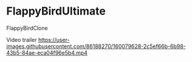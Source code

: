 # FlappyBirdUltimate
FlappyBirdClone

Video trailer https://user-images.githubusercontent.com/86188270/160079628-2c5ef66b-6b98-43b5-84ae-eca04f96e5b4.mp4
